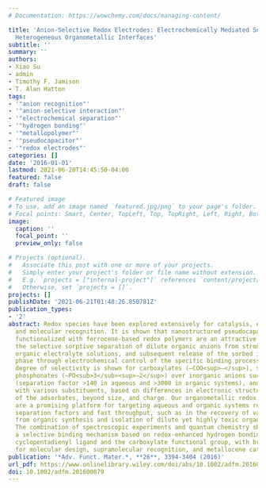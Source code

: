 ```yaml
---
# Documentation: https://wowchemy.com/docs/managing-content/

title: 'Anion-Selective Redox Electrodes: Electrochemically Mediated Separation with
  Heterogeneous Organometallic Interfaces'
subtitle: ''
summary: ''
authors:
- Xiao Su
- admin
- Timothy F. Jamison
- T. Alan Hatton
tags:
- '"anion recognition"'
- '"anion-selective interaction"'
- '"electrochemical separation"'
- '"hydrogen bonding"'
- '"metallopolymer"'
- '"pseudocapacitor"'
- '"redox electrodes"'
categories: []
date: '2016-01-01'
lastmod: 2021-06-20T14:45:50-04:00
featured: false
draft: false

# Featured image
# To use, add an image named `featured.jpg/png` to your page's folder.
# Focal points: Smart, Center, TopLeft, Top, TopRight, Left, Right, BottomLeft, Bottom, BottomRight.
image:
  caption: ''
  focal_point: ''
  preview_only: false

# Projects (optional).
#   Associate this post with one or more of your projects.
#   Simply enter your project's folder or file name without extension.
#   E.g. `projects = ["internal-project"]` references `content/project/deep-learning/index.md`.
#   Otherwise, set `projects = []`.
projects: []
publishDate: '2021-06-21T01:48:26.850781Z'
publication_types:
- '2'
abstract: Redox species have been explored extensively for catalysis, energy storage,
  and molecular recognition. It is shown that nanostructured pseudocapacitive electrodes
  functionalized with ferrocene-based redox polymers are an attractive platform for
  the selective sorptive separation of dilute organic anions from strong aqueous and
  organic electrolyte solutions, and subsequent release of the sorbed ions to a stripping
  phase through electrochemical control of the specific binding processes. A remarkable
  degree of selectivity is shown for carboxylates (–COO<sup>–</sup>), sulfonates (–SO<sub>3</sub><sup>−</sup>), and
  phosphonates (–PO<sub>3</sub><sup>−2</sup>) over inorganic anions such as PF<sub>6</sub><sup>−</sup> and ClO<sub>4</sub><sup>−</sup> 
  (separation factor >140 in aqueous and >3000 in organic systems), and between carboxylates
  with various substituents, based on differences in electronic structure and density
  of the adsorbates, beyond size, and charge. Our organometallic redox electrodes
  are a promising platform for targeting aqueous and organic systems requiring high
  separation factors and fast throughput, such as in the recovery of value-added products
  from organic synthesis and isolation of dilute yet highly toxic organic contaminants.
  The combination of spectroscopic experiments and quantum chemistry sheds light on
  a selective binding mechanism based on redox-enhanced hydrogen bonding between the
  cyclopentadienyl ligand and the carboxylate functional group, with broader implications
  for molecular design, supramolecular recognition, and metallocene catalysis.
publication: '*Adv. Funct. Mater.*, **26**, 3394-3404 (2016)'
url_pdf: https://www.onlinelibrary.wiley.com/doi/abs/10.1002/adfm.201600079
doi: 10.1002/adfm.201600079
---
```

